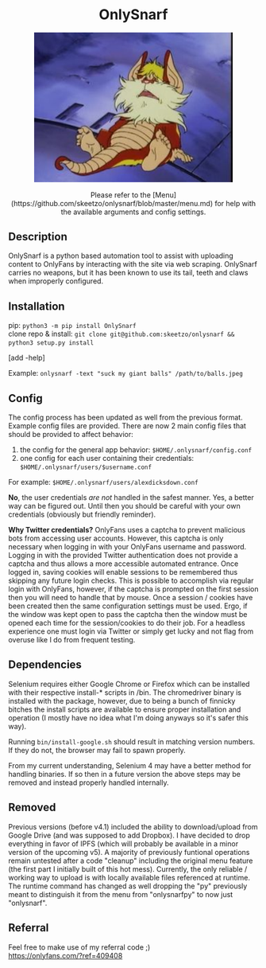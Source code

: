 <h1 align="center">OnlySnarf</h1>
<p align="center"><img src="public/images/snarf-missionary.jpg" alt="Shnarf" width="400"/></p>
<p align="center">Please refer to the [Menu](https://github.com/skeetzo/onlysnarf/blob/master/menu.md) for help with the available arguments and config settings.</p> 

## Description
OnlySnarf is a python based automation tool to assist with uploading content to OnlyFans by interacting with the site via web scraping. OnlySnarf carries no weapons, but it has been known to use its tail, teeth and claws when improperly configured.

## Installation
pip: `python3 -m pip install OnlySnarf`  
clone repo & install: `git clone git@github.com:skeetzo/onlysnarf && python3 setup.py install`  

[add -help]

Example: `onlysnarf -text "suck my giant balls" /path/to/balls.jpeg`

## Config
The config process has been updated as well from the previous format. Example config files are provided. There are now 2 main config files that should be provided to affect behavior:
1) the config for the general app behavior: `$HOME/.onlysnarf/config.conf`
2) one config for each user containing their credentials: `$HOME/.onlysnarf/users/$username.conf`

For example: `$HOME/.onlysnarf/users/alexdicksdown.conf`

**No**, the user credentials *are not* handled in the safest manner. Yes, a better way can be figured out. Until then you should be careful with your own credentials (obviously but friendly reminder).

**Why Twitter credentials?**
OnlyFans uses a captcha to prevent malicious bots from accessing user accounts. However, this captcha is only necessary when logging in with your OnlyFans username and password. Logging in with the provided Twitter authentication does not provide a captcha and thus allows a more accessible automated entrance. Once logged in, saving cookies will enable sessions to be remembered thus skipping any future login checks. This is possible to accomplish via regular login with OnlyFans, however, if the captcha is prompted on the first session then you will need to handle that by mouse. Once a session / cookies have been created then the same configuration settings must be used. Ergo, if the window was kept open to pass the captcha then the window must be opened each time for the session/cookies to do their job. For a headless experience one must login via Twitter or simply get lucky and not flag from overuse like I do from frequent testing.

## Dependencies
Selenium requires either Google Chrome or Firefox which can be installed with their respective install-* scripts in /bin. The chromedriver binary is installed with the package, however, due to being a bunch of finnicky bitches the install scripts are available to ensure proper installation and operation (I mostly have no idea what I'm doing anyways so it's safer this way).

Running `bin/install-google.sh` should result in matching version numbers. If they do not, the browser may fail to spawn properly.

From my current understanding, Selenium 4 may have a better method for handling binaries. If so then in a future version the above steps may be removed and instead properly handled  internally.

## Removed
Previous versions (before v4.1) included the ability to download/upload from Google Drive (and was supposed to add Dropbox). I have decided to drop everything in favor of IPFS (which will probably be available in a minor version of the upcoming v5). A majority of previously funtional operations remain untested after a code "cleanup" including the original menu feature (the first part I initially built of this hot mess). Currently, the only reliable / working way to upload is with locally available files referenced at runtime. The runtime command has changed as well dropping the "py" previously meant to distinguish it from the menu from "onlysnarfpy" to now just "onlysnarf".

## Referral
Feel free to make use of my referral code ;)  
https://onlyfans.com/?ref=409408